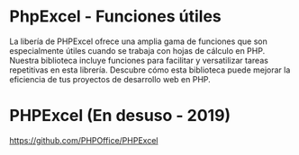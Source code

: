 # PhpExcel - Funciones útiles
La libería de PHPExcel ofrece una amplia gama de funciones que son especialmente útiles cuando se trabaja con hojas de cálculo en PHP. 
Nuestra biblioteca incluye funciones para facilitar y versatilizar tareas repetitivas en esta librería. Descubre cómo esta biblioteca puede mejorar la eficiencia de tus proyectos de desarrollo web en PHP.

# PHPExcel (En desuso - 2019)
https://github.com/PHPOffice/PHPExcel
